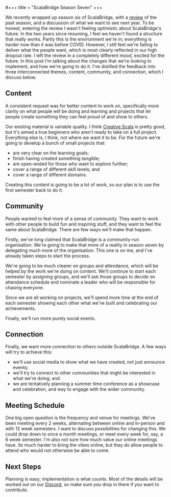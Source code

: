 #+++
title = "ScalaBridge Season Seven"
+++

We recently wrapped up season six of ScalaBridge, with a [review] of the past
season, and a discussion of what we want to see next year. To be honest,
entering the review I wasn't feeling optimistic about ScalaBridge's future. In
the two years since resuming, I feel we haven't found a structure that really
works. Partly this is the environment we're in; everything is harder now than it
was before COVID. However, I still feel we're failing to deliver what the people
want, which is most clearly reflected in our high dropout rate. I left the
review in a completely different mood, excited for the future. In this post I'm
talking about the changes that we're looking to implement, and how we're going
to do it. I've distilled the feedback into three interconnected themes,
content, community, and connection, which I discuss below.

<!-- more -->

## Content

A consistent request was for better content to work on, specifically more
clarity on what people will be doing and learning and projects that let people
create something they can feel proud of and show to others.

Our existing material is variable quality. I think [Creative
Scala][creative-scala] is pretty good, but it's aimed a true beginners who
aren't ready to take on a full project. Everything else is, I think, not where
we want it to be. For the future we're going to develop a bunch of small projects
that:

- are very clear on the learning goals;
- finish having created something tangible;
- are open-ended for those who want to explore further;
- cover a range of different skill levels; and
- cover a range of different domains.

Creating this content is going to be a lot of work, so our plan is to use the
first semester back to do it.


## Community

People wanted to feel more of a sense of community. They want to work with other
people to build fun and inspiring stuff, and they want to feel the same about
ScalaBridge. There are few ways we'll make that happen.

Firstly, we've long claimed that ScalaBridge is a community-run organisation.
We're going to make that more of a reality in season seven by delegating much
more of the organisation. This one is on me, and I've already taken steps to
start the process.

We're going to be much clearer on groups and attendance, which will be helped by
the work we're doing on content. We'll continue to start each semester by
assigning groups, and we'll ask those groups to decide on attendance schedule
and nominate a leader who will be responsible for chasing everyone.

Since we are all working on projects, we'll spend more time at the end of each
semester showing each other what we've built and celebrating our achievements. 

Finally, we'll run more purely social events.


## Connection

Finally, we want more connection to others outside ScalaBridge. A few ways will
try to achieve this:

- we'll use social media to show what we have created, not just announce events;
- we'll try to connect to other communities that might be interested in what
  we're doing; and
- we are tentatively planning a summer time conference as a showcase and
  celebration, and way to engage with the wider community.


## Meeting Schedule

One big open question is the frequency and venue for meetings. We've been
meeting every 2 weeks, alternating between online and in-person and with 12 week
semesters. I want to discuss possibilities for changing this. We could drop down
to once a month meetings, or meet every week for, say, a 6 week semester. I'm
also not sure how much value our online meetings have. Its much harder to bring
the vibes online, but they do allow people to attend who would not otherwise be
able to come.


## Next Steps

Planning is easy; implementation is what counts. Most of the details will be worked out on our [Discord][discord], so make sure you drop in there if you want to contribute.

[review]: https://www.meetup.com/scalabridge-london/events/310172596/
[creative-scala]: https://www.creativescala.org/creative-scala/
[discord]: https://discord.com/invite/SKKZEb2EPz
